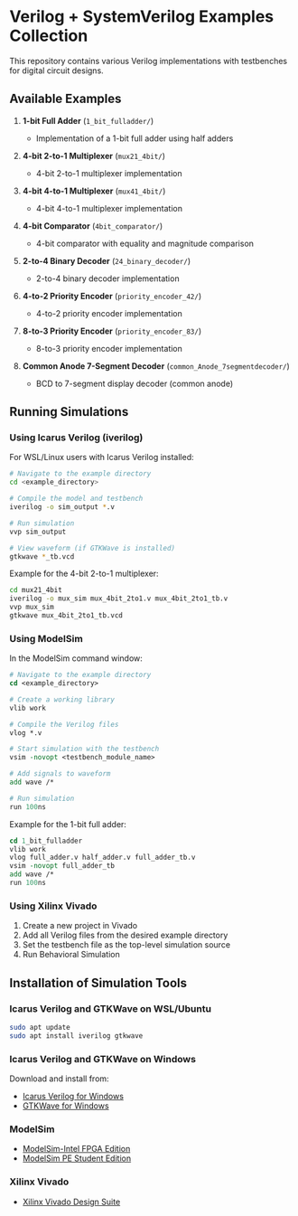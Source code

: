 # Verilog + SystemVerilog Examples Collection

This repository contains various Verilog implementations with testbenches for digital circuit designs.

## Available Examples

1. **1-bit Full Adder** (`1_bit_fulladder/`)
   - Implementation of a 1-bit full adder using half adders

2. **4-bit 2-to-1 Multiplexer** (`mux21_4bit/`)
   - 4-bit 2-to-1 multiplexer implementation

3. **4-bit 4-to-1 Multiplexer** (`mux41_4bit/`)
   - 4-bit 4-to-1 multiplexer implementation

4. **4-bit Comparator** (`4bit_comparator/`)
   - 4-bit comparator with equality and magnitude comparison

5. **2-to-4 Binary Decoder** (`24_binary_decoder/`)
   - 2-to-4 binary decoder implementation

6. **4-to-2 Priority Encoder** (`priority_encoder_42/`)
   - 4-to-2 priority encoder implementation

7. **8-to-3 Priority Encoder** (`priority_encoder_83/`)
   - 8-to-3 priority encoder implementation

8. **Common Anode 7-Segment Decoder** (`common_Anode_7segmentdecoder/`)
   - BCD to 7-segment display decoder (common anode)

## Running Simulations

### Using Icarus Verilog (iverilog)

For WSL/Linux users with Icarus Verilog installed:

```bash
# Navigate to the example directory
cd <example_directory>

# Compile the model and testbench
iverilog -o sim_output *.v

# Run simulation
vvp sim_output

# View waveform (if GTKWave is installed)
gtkwave *_tb.vcd
```

Example for the 4-bit 2-to-1 multiplexer:
```bash
cd mux21_4bit
iverilog -o mux_sim mux_4bit_2to1.v mux_4bit_2to1_tb.v
vvp mux_sim
gtkwave mux_4bit_2to1_tb.vcd
```

### Using ModelSim

In the ModelSim command window:

```tcl
# Navigate to the example directory
cd <example_directory>

# Create a working library
vlib work

# Compile the Verilog files
vlog *.v

# Start simulation with the testbench
vsim -novopt <testbench_module_name>

# Add signals to waveform
add wave /*

# Run simulation 
run 100ns
```

Example for the 1-bit full adder:
```tcl
cd 1_bit_fulladder
vlib work
vlog full_adder.v half_adder.v full_adder_tb.v
vsim -novopt full_adder_tb
add wave /*
run 100ns
```

### Using Xilinx Vivado

1. Create a new project in Vivado
2. Add all Verilog files from the desired example directory
3. Set the testbench file as the top-level simulation source
4. Run Behavioral Simulation

## Installation of Simulation Tools

### Icarus Verilog and GTKWave on WSL/Ubuntu

```bash
sudo apt update
sudo apt install iverilog gtkwave
```

### Icarus Verilog and GTKWave on Windows

Download and install from:
- [Icarus Verilog for Windows](http://bleyer.org/icarus/)
- [GTKWave for Windows](http://gtkwave.sourceforge.net/)

### ModelSim

- [ModelSim-Intel FPGA Edition](https://www.intel.com/content/www/us/en/software-kit/750368/modelsim-intel-fpga-standard-edition-software-version-20-1-1.html)
- [ModelSim PE Student Edition](https://www.mentor.com/company/higher_ed/modelsim-student-edition)

### Xilinx Vivado

- [Xilinx Vivado Design Suite](https://www.xilinx.com/products/design-tools/vivado.html) 

